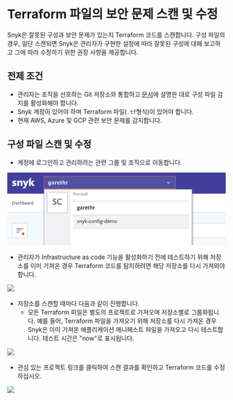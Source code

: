 # Terraform 파일의 보안 문제 스캔 및 수정

Snyk은 잘못된 구성과 보안 문제가 있는지 Terraform 코드를 스캔합니다. 구성 파일의 경우, 일단 스캔되면 Snyk은 관리자가 구현한 설정에 따라 잘못된 구성에 대해 보고하고 그에 따라 수정하기 위한 권장 사항을 제공합니다.

## 전제 조건

* 관리자는 조직을 선호하는 Git 저장소와 통합하고 [문서](configure-your-integration-to-find-security-issues-in-your-terraform-filess.md)에 설명한 대로 구성 파일 감지를 활성화해야 합니다.
* Snyk 계정이 있어야 하며 Terraform 파일(`.tf`형식)이 있어야 합니다.
* 현재 AWS, Azure 및 GCP 관련 보안 문제를 감지합니다.

## 구성 파일 스캔 및 수정

* 계정에 로그인하고 관리하려는 관련 그룹 및 조직으로 이동합니다.

![](<../../../.gitbook/assets/screenshot-2020-07-09-at-12.43.02-2- (3) (4) (4) (4) (1) (1) (1).png>)

* 관리자가 Infrastructure as code 기능을 활성화하기 전에 테스트하기 위해 저장소를 이미 가져온 경우 Terraform 코드를 탐지하려면 해당 저장소를 다시 가져와야 합니다.

![](<../../../.gitbook/assets/screenshot\_2020-07-09\_at\_12.44.03 (1) (1) (3) (3) (2) (1) (1) (1).png>)

* 저장소를 스캔할 때마다 다음과 같이 진행합니다.
  * 모든 Terraform 파일은 별도의 프로젝트로 가져오며 저장소별로 그룹화됩니다. 예를 들어, Terraform 파일을 가져오기 위해 저장소를 다시 가져온 경우 Snyk은 이미 가져온 애플리케이션 매니페스트 파일을 가져오고 다시 테스트합니다. 테스트 시간은 "now"로 표시됩니다.

![](<../../../.gitbook/assets/screenshot\_2020-07-09\_at\_12.44.48 (1) (3) (3) (3) (1) (1) (1) (1).png>)

* 관심 있는 프로젝트 링크를 클릭하여 스캔 결과를 확인하고 Terraform 코드를 수정하십시오.

![](<../../../.gitbook/assets/screenshot\_2020-07-09\_at\_12.45.26 (1) (1) (3) (3) (2) (1) (2).png>)
